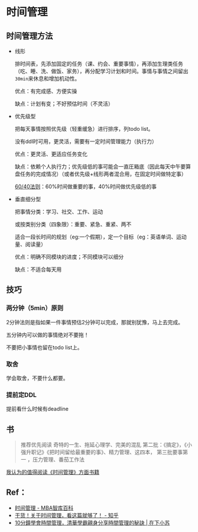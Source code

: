 # 时间管理

## 时间管理方法

* 线形

  排时间表，先添加固定的任务（课、约会、重要事情），再添加生理类任务（吃、睡、洗、做饭、家务），再分配学习计划和时间。事情与事情之间留出`30min`来休息和增加机动性。

  优点：有完成感、方便实操

  缺点：计划有变；不好预估时间（不灵活）

* 优先级型

  把每天事情按照优先级（轻重缓急）进行排序，列todo list。

  没有ddl时可用，更灵活，需要有一定时间管理能力（执行力）

  优点：更灵活、更适应任务变化

  缺点：依赖个人执行力；优先级低的事可能会一直圧箱底（因此每天中午要算盘任务的完成情况）（或者优先级+线形两者混合用，在固定时间做特定事）

  [60/40法则](https://www.jianshu.com/p/439d8faf3314)：60%时间做重要的事，40%时间做优先级低的事

* 垂直细分型

  把事情分类：学习、社交、工作、运动

  或按类别分类（四象限）：重要、紧急、重紧、两不

  适合一段长时间的规划（eg:一个假期），定一个目标（eg：英语单词、运动量、阅读量）

  优点：明确不同模块的进度；不同模块可以细分

  缺点：不适合每天用

## 技巧

### 两分钟（5min）原则

2分钟法则是指如果一件事情预估2分钟可以完成，那就别犹豫，马上去完成。

五分钟内可以做的事情绝对不要拖！

不要把小事情也留在todo list上。

### 取舍

学会取舍，不要什么都要。

### 提前定DDL

提前看什么时候有deadline

## 书

> 推荐优先阅读 奇特的一生、拖延心理学、完美的混乱
> 第二批：《搞定》，《小强升职记》《把时间留给最重要的事》、精力管理、这四本，
> 第三批要事第一 ，压力管理、番茄工作法

[我认为的值得阅读《时间管理》方面书籍](https://www.douban.com/doulist/1125026/)

## Ref：

* [时间管理 - MBA智库百科](https://wiki.mbalib.com/wiki/%E6%97%B6%E9%97%B4%E7%AE%A1%E7%90%86)
* [干货！关于时间管理，看这篇就够了！ - 知乎](https://zhuanlan.zhihu.com/p/87200943)
* [10分鐘學會時間管理，清華學霸親身分享時間管理的秘訣 | 在下小苏](https://www.youtube.com/watch?v=cnaAnJOVp6k)

